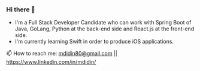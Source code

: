 ### Hi there 👋

  - I'm a Full Stack Developer Candidate who can work with Spring Boot of Java, GoLang, Python at the back-end side and React.js at the front-end side.
  - I'm currently learning Swift in order to produce iOS applications.

📫 How to reach me: mdidin80@gmail.com || https://www.linkedin.com/in/mdidin/


<!--
**socodes/socodes** is a ✨ _special_ ✨ repository because its `README.md` (this file) appears on your GitHub profile.

Here are some ideas to get you started:

- 🔭 I’m currently working on ...
- 🌱 I’m currently learning ...
- 👯 I’m looking to collaborate on ...
- 🤔 I’m looking for help with ...
- 💬 Ask me about ...

- ⚡ Fun fact: ...
-->
